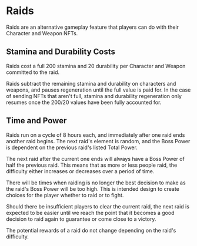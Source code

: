 # Raids

Raids are an alternative gameplay feature that players can do with their Character and Weapon NFTs. 

## Stamina and Durability Costs

Raids cost a full 200 stamina and 20 durability per Character and Weapon committed to the raid.

Raids subtract the remaining stamina and durability on characters and weapons, and pauses regeneration until the full value is paid for. In the case of sending NFTs that aren't full, stamina and durability regeneration only resumes once the 200/20 values have been fully accounted for.

## Time and Power

Raids run on a cycle of 8 hours each, and immediately after one raid ends another raid begins. The next raid's element is random, and the Boss Power is dependent on the previous raid's listed Total Power.

The next raid after the current one ends will always have a Boss Power of half the previous raid. This means that as more or less people raid, the difficulty either increases or decreases over a period of time.

There will be times when raiding is no longer the best decision to make as the raid's Boss Power will be too high. This is intended design to create choices for the player whether to raid or to fight. 

Should there be insufficient players to clear the current raid, the next raid is expected to be easier until we reach the point that it becomes a good decision to raid again to guarantee or come close to a victory.

The potential rewards of a raid do not change depending on the raid's difficulty.

